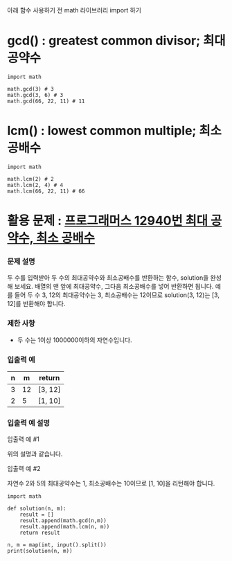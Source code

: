 아래 함수 사용하기 전 math 라이브러리 import 하기 
# gcd() : greatest common divisor; 최대 공약수
```
import math

math.gcd(3) # 3
math.gcd(3, 6) # 3
math.gcd(66, 22, 11) # 11
```

# lcm() : lowest common multiple; 최소 공배수
```
import math

math.lcm(2) # 2
math.lcm(2, 4) # 4
math.lcm(66, 22, 11) # 66
```

 # 활용 문제 : [프로그래머스 12940번 최대 공약수, 최소 공배수](https://school.programmers.co.kr/learn/courses/30/lessons/12940)
 ### **문제 설명**

두 수를 입력받아 두 수의 최대공약수와 최소공배수를 반환하는 함수, solution을 완성해 보세요. 배열의 맨 앞에 최대공약수, 그다음 최소공배수를 넣어 반환하면 됩니다. 예를 들어 두 수 3, 12의 최대공약수는 3, 최소공배수는 12이므로 solution(3, 12)는 [3, 12]를 반환해야 합니다.

### 제한 사항

- 두 수는 1이상 1000000이하의 자연수입니다.

### 입출력 예

| n | m | return |
| --- | --- | --- |
| 3 | 12 | [3, 12] |
| 2 | 5 | [1, 10] |

### 입출력 예 설명

입출력 예 #1

위의 설명과 같습니다.

입출력 예 #2

자연수 2와 5의 최대공약수는 1, 최소공배수는 10이므로 [1, 10]을 리턴해야 합니다.
```
import math

def solution(n, m):
    result = []
    result.append(math.gcd(n,m))
    result.append(math.lcm(n, m))
    return result

n, m = map(int, input().split())
print(solution(n, m))
```

